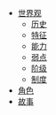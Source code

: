 <!-- 侧边栏 -->

- [世界观](/pages/world/)
    * [历史](/pages/world/history.md)
    * [特征](/pages/world/feature.md)
    * [能力](/pages/world/ability.md)
    * [弱点](/pages/world/vulnerability.md)
    * [阶级](/pages/world/hierarchy.md)
    * [制度](/pages/world/institution.md)
- [角色](/pages/character/)
- [故事](/pages/story/)
<!-- 略 -->